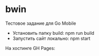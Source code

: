 # bwin
Тестовое задание для Go Mobile

* Установить папку build: npm run build
* Запустить сайт локально: npm start

На хостинге GH Pages: 
